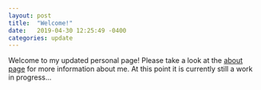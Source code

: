 ```yaml
---
layout: post
title:  "Welcome!"
date:   2019-04-30 12:25:49 -0400
categories: update
---
```


Welcome to my updated personal page! Please take a look at the
[about page](/about/) for more information about me. At this point it
is currently still a work in progress...
